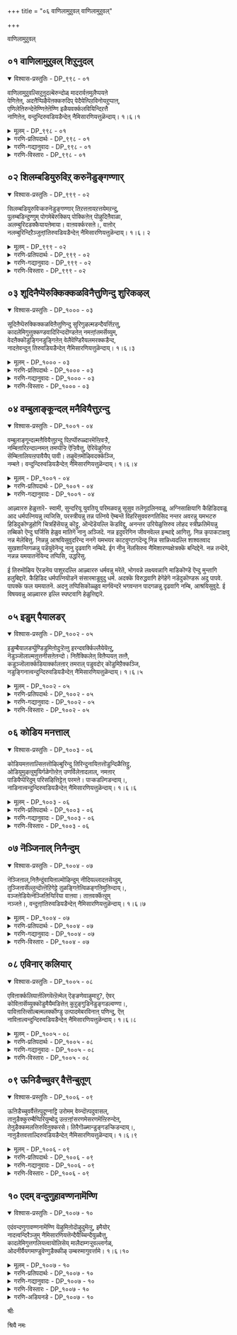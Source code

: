 +++
title = "०६ वाणिलामुऱुवल् वाणिलामुऱुवल्"

+++

वाणिलामुऱुवल्

## ०१ वाणिलामुऱुवल् शिऱुनुदल्

<details open><summary>विश्वास-प्रस्तुतिः - DP_९९८ - ०१</summary>

वाणिलामुऱुवल्सिऱुऩुदल्बॆरुन्दोळ् मादरार्वऩमुलैप्पयऩे  
पेणिऩेऩ्, अदऩैप्पिऴैयॆऩक्करुदिप् पेदैयेऩ्पिऱविनोयऱुप्पाऩ्,  
एणिलेऩिरुन्देऩॆण्णिऩेऩॆण्णि इळैयवर्क्कलवियिन्दिऱत्तै  
नाणिऩेऩ्, वन्दुन्दिरुवडियडैन्देऩ् नैमिसारणियत्तुळॆन्दाय्। १।६।१
</details>

<details><summary>मूलम् - DP_९९८ - ०१</summary>

वाणिलामुऱुवल्सिऱुऩुदल्बॆरुन्दोळ् मादरार्वऩमुलैप्पयऩे  
पेणिऩेऩ्, अदऩैप्पिऴैयॆऩक्करुदिप् पेदैयेऩ्पिऱविनोयऱुप्पाऩ्,  
एणिलेऩिरुन्देऩॆण्णिऩेऩॆण्णि इळैयवर्क्कलवियिन्दिऱत्तै  
नाणिऩेऩ्, वन्दुन्दिरुवडियडैन्देऩ् नैमिसारणियत्तुळॆन्दाय्। १।६।१
</details>

<details><summary>गरणि-प्रतिपदार्थः - DP_९९८ - ०१</summary>

वाळ्=प्रकाशदिन्द कूडिद, निला=बॆळदिङ्गळ हागॆ, मुऱुवल्=मुसिनगुवन्नू, शिऱु=सॊबगिन\(तेजस्सिनिन्द कूडिद\) नुदल्=हणॆयन्नू, पॆरु=नीळवाद, तोळ्=तोळन्नू उळ्ळ, मादरार्=स्त्रीयर, वनम् मुलै=सॊगसाद मॊलॆय, पयने=प्रयोजनवन्ने, पेणिनेन्=आशिसिदॆनु\(आश्रयिसिदॆनु\), अदनै=अदन्नु, पिऴै=पाप, ऎन=ऎन्दु, करुदि=तिळिदू, पेदैयेन्=बुद्धिकॆट्टवनादॆ, पिऱवि=हुट्टिन, नोय्=यातनॆ\(सङ्कट\)यन्नु, अऱिप्पान्=अरितुकॊळ्ळुव, एण् इलेन्=अभिप्रायवे इल्लदवनागि, इरुन्देन्=इद्दॆ, ऎण्णिनेन्=योचिसिदॆनु, ऎण्णि=योचिसि तिळिदु, इळैयवर्=युवतियर, कलवियिन्=कूडिकॆय, तिऱत्तै=विषयवन्ने, नाणिनेन्=तॊरॆदॆनु, वन्दु=बन्दु, उन् तिरुवडि=निन्न पादगळन्नु, अडैन्देन्=सेरिदॆनु, नैमिशारणियत्तुळ्=नैमिशारण्यदल्लिरुव, ऎन्दाय्=नन्न तन्दॆये.
</details>

<details><summary>गरणि-गद्यानुवादः - DP_९९८ - ०१</summary>

प्रकाशमानवाद बॆळदिङ्गळिनन्तिरुव मुसिनगुवन्नू तेजस्सिनिन्द कूडिद हणॆयन्नू निडिदाद तोळुगळन्नू उळ्ळ स्त्रीयर अन्दवाद मॊलॆगळ प्रयोजनवन्ने आशिसि\(आश्रयिसि\)दॆनु. अदन्नु पापवॆन्दु तिळिदू बुद्धिकॆट्टवनादॆ. हुट्टिन सङ्कटवन्नु अरितुकॊळ्ळुव अभिप्रायवन्ने\(आलोचनॆयन्ने\) इल्लदवनागिद्दॆ. योचिसिदॆ. योचिसि तिळिदु युवतियर कूडिकॆयॆम्ब विषयवन्ने तळ्ळिहाकिदॆनु. बन्दु निन्न पादगळन्नुसेरिदॆनु, नैमिशारण्यदल्लिरुव नन्न तन्दॆये\! \(१\)
</details>

<details><summary>गरणि-विस्तारः - DP_९९८ - ०१</summary>

सर्वेश्वरन दिव्यसुन्दरवाद अर्चास्वरूपवन्नु आऴ्वाररु बदरिकश्रमदल्लि

कण्तुम्ब नोडि हॊगळि आनन्दिसिद बळिक अवरु अल्लिन्द नैमिशारण्य क्षेत्रक्कॆ बन्दिद्दारॆ. नैमिशारण्यक्शेत्रवॆम्बुदु उत्तरभारतदल्लि सुप्रसिद्धवाद ऒन्दु यात्रास्थळ. अदु पुराणप्रसिद्धवादद्दु. हिन्दॆ ऒन्दु कालदल्लि ऋषिगळु तम्म तपस्सिगॆ योग्यवाद क्षेत्रवॊन्दन्नु भूलोकदल्लि तिळिसॆन्दु चतुर्मुखब्रह्मनन्नु केळिकॊण्डरन्तॆ. ब्रह्मदेवनु ऒन्दु दर्भॆहुल्लन्नु ऎत्तिकॊण्डु, अदन्नु चक्रदन्तॆ सुत्ति, अदन्नु उरुळबिट्टु “आ दर्भॆय चक्र याव प्रदेशदल्लि उरुळदॆ बीळुवुदो अदे नीवु केळुवन्थ योग्यवाद स्थळ”ऎन्दनन्तॆ. आ दर्भॆय चक्र “नेमि” उरुळुत्ता होगि कडॆगॆ हिमालयद तप्पलिनल्लि दट्टवाद अरण्यदल्लि ऒन्दॆडॆ उरुळदॆबिद्दितन्तॆ. ऋषिगळु अदन्नु कण्डु तमगॆ तपोयोग्यवाद स्थळवॊन्दु भूतलदल्लि दॊरॆयितल्ला ऎन्दु हर्षिसिदरन्तॆ. अदे नैमिशारण्य-नेमियिन्द गुरुतिसलाद अरण्य\! ऋषिगळु तपस्सु माडुव पवित्रस्थळवागि, आध्यात्मिकक्कॆ परिशुद्धवाद वातावरणवन्नु पडॆद अल्लि सर्वेश्वरने बन्दु, भक्तजनोद्धारक्कागि नॆलसिदनन्तॆ\! हीगॆ क्षेत्रद महिमॆ\!

भगवन्तन कृपाकटाक्षद हॊरतु मनुष्यनु विषयासक्तियिन्द तन्न मनस्सन्नु आत्मोद्धारद कडॆगॆ तिरुगिसलु साध्यविल्ल. आऴ्वाररिगॆ याव सन्दर्भदल्लि भगवत्कटाक्ष लभिसितॆम्बुदर बगॆगॆ अवरन्नु कुरित ऒन्दु तनियल्लि विवरिसलागिदॆ. आऴ्वाररु तम्म हिन्दिन जीवनवन्ने कण्णमुन्दॆ काणुत्ता, करुणामयनाद भगवन्तनु तमगॆ दॊरकिसिकॊट्ट सन्मार्गक्कागि तम्म हृदयान्तरालदिन्द उक्किबरुव कृतज्ञतॆयन्नु ई पाशुरदल्लि तोडिकॊळ्ळुत्तिद्दारॆ.

आऴ्वाररु हेळुत्तारॆ- नैमिशारण्य क्षेत्रदल्लि नॆलसिरुव नन्न तन्दॆये, इदुवरॆगॆ नन्न बाळन्नु नानु हेगॆ नडसिदॆ ऎन्दु नॆनॆदु ननगॆ परितापवागुत्तदॆ. सुन्दरियरू युवतियरू आद स्त्रीयर सङ्गवन्ने बयसि, अवर नडूवॆये कालकळॆदॆ. अवर आह्लादकरवाद मुगुळ्नगॆयन्नू वर्चस्सिन अवर मुखवन्नू निडिदाद अवर तोळुगळन्नू अन्दवाद अवर स्तनगळन्नू आशिसि, अवुगळन्ने आश्रयिसिदॆ. अवर सङ्गद हॊरतु बाळिनल्लि बेरॆ याव प्रयोजनवूइल्लवॆन्दू अदॊन्दे परमपुरुषार्थवॆन्दू बगॆदिद्दॆ. हीगॆ हलवारु वर्षगळ नन्न आयुस्सन्नु कळॆद बळिक, नानु नडसुव जीवनदल्लि हुरुळिल्लवॆन्दू, अदु पापकार्यवॆन्दू, नरकक्कॆ अदु दारियागुवुदॆन्दू ननगॆ तिळिवळिकॆ बन्दु. आदरेनु? विषयासक्तिय प्रभाववे नन्न मेलॆ प्रबलवागिद्दद्दरिन्द नानु बुद्धिकॆट्टवनादॆ. इहसंसारदल्लि बिद्दुतॊळलाडिदॆ. संसारवॆम्बुदक्कॆ कॊनॆयिल्लवॆन्दू अदु ऒड्डुव हुट्टुसावुगळिगॆ मितियिल्लवॆन्दू ननगॆ योचनॆ बरलिल्ल. हेगो, ऒन्दु बारि नन्न मनदल्लि योचनॆ हरियितु. अदन्नु कुरितु, निन्न कृपॆयिन्द योचिसतॊडगिदॆ. विषयसुखक्किन्तलू हॆच्चिन पुरुषार्थवॊन्दिदॆ ऎन्दु अरिवायितु. भगवन्तनन्नु अनन्यवागि आश्रयिसि, अवन पादसेवॆगागि हातॊरॆयुवुदरिन्द अदन्नु साधिसबहुदॆन्दु ननगॆ ज्ञानोदयवायितु. आ कूडले नानु युवतियर सहवासवन्नु तुच्छीकरिसिदॆ. नन्न मनस्सिनिन्दले आ विषयवन्नु कित्तॊगॆदॆ. निन्न पादगळन्नु अरसुत्ता, इल्लिगॆ ई नैमिशारण्यक्षेत्रक्कॆ बन्दु सेरिदॆ. निन्न दिव्यपादगळन्नु कण्डुकॊण्डॆ. स्वामी, नन्न तन्दॆये नैमिशारण्यदल्लि नॆलसिरुववने, नीनु नन्नन्नु उद्धरिसु.
</details>

## ०२ शिलम्बडियुरुविऱ् करुनॆडुङ्गण्णार्

<details open><summary>विश्वास-प्रस्तुतिः - DP_९९९ - ०२</summary>

सिलम्बडियुरुविऱ्करुनॆडुङ्गण्णार् तिऱत्तऩायऱत्तयेमऱन्दु,  
पुलम्बडिन्दुण्णुम् पोगमेबॆरुक्किप् पोक्किऩेऩ् पॊऴुदिऩैवाळा,  
अलम्बुरिदडक्कैयायऩेमाया। वाऩवर्क्करसऩे।, वाऩोर्  
नलम्बुरिन्दिऱैञ्जुऩ्fतिरुवडियडैन्देऩ् नैमिसारणियत्तुळॆन्दाय्। १।६। २
</details>

<details><summary>मूलम् - DP_९९९ - ०२</summary>

सिलम्बडियुरुविऱ्करुनॆडुङ्गण्णार् तिऱत्तऩायऱत्तयेमऱन्दु,  
पुलम्बडिन्दुण्णुम् पोगमेबॆरुक्किप् पोक्किऩेऩ् पॊऴुदिऩैवाळा,  
अलम्बुरिदडक्कैयायऩेमाया। वाऩवर्क्करसऩे।, वाऩोर्  
नलम्बुरिन्दिऱैञ्जुऩ्fतिरुवडियडैन्देऩ् नैमिसारणियत्तुळॆन्दाय्। १।६। २
</details>

<details><summary>गरणि-प्रतिपदार्थः - DP_९९९ - ०२</summary>

शिलम्बु=गॆज्जॆगळन्नु धरिसिरुव, अडि=कालुगळ, उरुविन्=रूपसौन्दर्यदवराद, करु=कप्पगॆ, नॆडु=दीर्घवाद, विशालवाद, कण्णार्=कण्णुगळवर, तिऴत्तिन् आय्=विषयदल्लिये आसक्तनागि, अऱत्तैये=धर्मवन्ने, मऱन्दु=मरॆतु, पुलन्=इन्द्रियगळु, पडिन्दु=तङ्गिद्दु, उण्णुम्=अनुभविसुव, पोहमे=भोगवन्ने, पॆरुक्कि=हॆच्चिसिकॊण्डु, पॊऴुदिनै=दिनगळन्नु, वाळा=बाळबारद हागॆ, पोक्किनेन्=व्यर्थवागि कळॆदॆनु, अलम्=तृप्तियन्नु, पुरि=उण्टुमाडुव, तड कै=विशालवाद दॊड्ड कैगळुळ्ळ, आयने=गोपालने, माया=विस्मयकारकने, वानवर् क्कू=देवतॆगळिगॆ, अरशने=ऒडॆयने, वानोर्=अमररु, नलम्=भक्तियन्नु, पुरिन्दु=कूडिकॊण्डु, इऱैञ्जु=स्तुतिसि पूजिसुव, उन्=निन्न, तिरुवडि=पवित्रवाद पादगळन्नु, अडैन्देन्=सेरिद्देनॆ, नैमिशारणियत्तु=नमिशारण्यदल्लिरुव , ऎन्दाय्=नन्न तन्दॆये.
</details>

<details><summary>गरणि-गद्यानुवादः - DP_९९९ - ०२</summary>

गॆज्जॆगळन्नु धरिसिद कालुगळ रूपसौन्दर्यदवराद कप्पगॆ विशालवाद कण्णुगळवर विषयदल्लिये आसक्तनागि धर्मवन्ने मरॆतु, इन्द्रियगळु तङ्गि अनुभविसुव भोगवन्ने हॆच्चिसिकॊण्डु बाळिन दिनगळन्नु बाळबारद रीतियल्लि व्यर्थवागि कळॆदॆनु. तृप्तियन्नुण्टु माडुव विशालवाद \(दॊड्ड\)कैगळुळ्ळ गोपालने, विस्मयकारकने, देवतॆगळ ऒडॆयने, अमररु भक्तियिन्द स्तुतिसि पूजिसुव निन्न पवित्रपादगळन्नु सेरिद्देनॆ, नैमिशारण्यदल्लिरुव नन्न तन्दॆये.\(२\)
</details>

<details><summary>गरणि-विस्तारः - DP_९९९ - ०२</summary>

आऴ्वाररु हेळुत्तारॆ- स्वामी, कालिनल्लि गॆज्जॆगळन्नु धरिसिरुव, विशालवाद करियकण्णुगळुळ्ळ रूपसियाद युवतियर मैचॆलुविगॆ मनसोतॆ. अवरल्लिये आसक्तनादॆ. ननगॆ बलुमुख्यवॆनिसिद आत्मोन्नतियन्नु मरॆतॆ. अदक्कागि नडसबेकादद्दन्नु नडसलिल्ल. नन्न धर्मवन्नु लक्षिसलिल्ल. इन्द्रियगळु तङ्गिरुव कडॆयॆल्ला नन्न मनस्सु तङ्गितु. अवु ऎळॆदुकॊण्डु होद दारियल्ले होदॆ. पापकार्यगळल्लिये निरतनादॆ. ई लोकद भोगद बाळनु दिनदिनक्कू हॆच्चिसिकॊण्डु होदॆ.

हीगॆ नडॆयबारद दारियल्लि नडॆयुत्ता, माडबारद्दन्नु माडुत्ता बाळिन बहळ कालवन्नु कॆलसक्कॆ बारद रीतियल्लि व्यर्थवागि कळॆदुबिट्टॆ. आ जीवनदिन्द ननगॆ तृप्तियू बरलिल्ल. शान्तियू सिक्कलिल्ल. भगवन्त, निन्न कॊडुगै बहळ दॊड्डदु. निन्न नीडिकॆ अपारवादद्दु. तृप्तितरुवन्थाद्दु. नीनु जगद्रक्षकनाद गोपालनु.विस्मयकारकनु. निन्न मायॆ असदळवादद्दु. अरितुकॊळ्ळलु आगदॆ इरुवन्थाद्दु. नीनु देवाधिदेवनु. अमररॆल्लरू निन्नन्नु भक्तियिन्द स्तुतिसि पूजिसुव नैमिशारण्यक्षेत्रदल्लि निन्न पवित्रवाद पादगळन्नु ईग सेरिद्देनॆ. नन्न तन्दॆये, नन्नन्नु उद्धरिसु.
</details>

## ०३ शूदिनैप्पॆरुक्किक्कळविनैत्तुणिन्दु शुरिकऴल्

<details open><summary>विश्वास-प्रस्तुतिः - DP_१००० - ०३</summary>

सूदिऩैप्पॆरुक्किक्कळविऩैत्तुणिन्दु सुरिगुऴल्मडन्दैयर्त्तिऱत्तु,  
कादलेमिगुत्तुक्कण्डवादिरिन्ददॊण्डऩेऩ् नमऩ्fतमर्सॆय्युम्,  
वेदऩैक्कॊडुङ्गिनडुङ्गिऩेऩ् वेलैवॆण्डिरैयलमरक्कडैन्द,  
नादऩेवन्दुऩ् तिरुवडियडैन्देऩ् नैमिसारणियत्तुळॆन्दाय्। १।६।३
</details>

<details><summary>मूलम् - DP_१००० - ०३</summary>

सूदिऩैप्पॆरुक्किक्कळविऩैत्तुणिन्दु सुरिगुऴल्मडन्दैयर्त्तिऱत्तु,  
कादलेमिगुत्तुक्कण्डवादिरिन्ददॊण्डऩेऩ् नमऩ्fतमर्सॆय्युम्,  
वेदऩैक्कॊडुङ्गिनडुङ्गिऩेऩ् वेलैवॆण्डिरैयलमरक्कडैन्द,  
नादऩेवन्दुऩ् तिरुवडियडैन्देऩ् नैमिसारणियत्तुळॆन्दाय्। १।६।३
</details>

<details><summary>गरणि-प्रतिपदार्थः - DP_१००० - ०३</summary>

शूदिनै=जूजाटवन्नु, पॆरुक्कि=हॆच्चिसिकॊण्डु, कळविनै=कळ्ळतनदल्लि, तुणिन्दु=मुन्नुग्गि, शुरिकुऴल्=गुङ्गुरु कूदलिन, मडन्दैयर्=स्त्रीयर, तिऱत्तु=विषयदल्लि, कादले=प्रेमवन्ने, मिहुत्तु=हॆच्चागि बॆळसि, कण्ड आ=मनबन्दन्तॆ\(कण्डकण्ड हागॆ\), तिरिन्द=अलॆदाडिद, तॊण्डनेन्=गुलामनादॆ, नमन् तमर्=यमभटरु, शॆय्युम्=माडुव\(कॊडुव\), वेदनैक्कू=हिंसॆगळिगॆ, ऒडुङ्गि=कुग्गि, कृशवागि, नडुङ्गिनेन्-नडुगिदॆनु, वेलै=कडलिनल्लि, वॆळ् तिरै=बिळिय अलॆगळु, अलमर=कलकि होगुवन्तॆ, कडैन्द=कडॆद, तिरुवडि=दिव्यपादगळन्नु, अडैन्देन्=सेरिद्देनॆ, नैमिशारणियत्तु=नमिशारण्यदल्लिरुव , ऎन्दाय्=नन्न तन्दॆये.
</details>

<details><summary>गरणि-गद्यानुवादः - DP_१००० - ०३</summary>

जूजुतनवन्नु हॆच्चिसिकॊण्डु, कळ्ळतनदल्लि मुन्नुग्गि, गुङ्गुरु कूदलिन स्त्रीयर विषयदल्लि प्रेमवन्ने बहळवागि बॆळसि, कण्डकण्ड हागॆ अलॆदाडिद गुलामनादॆ. यमभटरु कॊडुव हिंसॆगळिगॆ कुग्गि बडवागि नडुगिदॆ. कडलिनल्लि बिळिय अलॆगळु कलकि होगुवन्तॆ कडॆद स्वामिये, बन्दु निन्न दिव्यपादगळन्नु सेरिद्देनॆ, नैमिशारण्यदल्लि नॆलसिरुव नन्न तन्दॆये.\(३\)
</details>

<details><summary>गरणि-विस्तारः - DP_१००० - ०३</summary>

आऴ्वाररु हेळुत्तारॆ- स्वामी, नानु इन्द्रियगळिगॆ आळागि अवुगळन्नु तणिसुवुदक्कागि अनेक कॆट्टकॆलसगळल्लि तॊडगिदॆ. जूजुगारनादॆ. कळ्ळतन माडिदॆ. स्त्री व्यामोहदल्लि सिक्किबिद्दॆ. ऒन्दर दॆसॆयिन्द इन्नॊन्दक्कॆ इळियबेकायितु.

ई ऎल्ल कॆट्टकॆलसगळ फलवागि नानु कडुपापियादॆ. यमभटर हिंसॆ ननगॆ तप्पदॆन्दु नानु योचिसिदागलॆल्ला नन्न देहवू मनस्सू कुग्गि बडवागि, नडुकवुन्तागुत्तित्तु. आदरेनु? निन्न कृपाकटाक्ष नन्नमेलॆ बीळुववरॆगॆ नानु नन्न कॆट्टकॆलसगळिन्द हिञ्जरियलिल्ल. स्वामि, नीनु परमकरुणाळु. निन्नन्नु आश्रयिसिद देवतॆगळन्नु अवर शत्रुगळाद असुररिन्द बिडिसुवुदक्कागि, समुद्रमथन माडिसिदॆ. अमृतवन्नु देवतॆगळिगॆ उणिसि, अवरन्नु अमररन्नागिसिदॆ. नैमिशारण्यदल्लि नॆलसिरुव नन्न तन्दॆये, निन्न दिव्यपादगळन्नु ईग सेरिद्देनॆ नन्नन्नु कैबिडदॆ उद्धरिसु प्रभू.
</details>

## ०४ वम्बुलाङ्कून्दल् मनैवियैत्तुऱन्दु

<details open><summary>विश्वास-प्रस्तुतिः - DP_१००१ - ०४</summary>

वम्बुलाङ्गून्दल्मऩैवियैत्तुऱन्दु पिऱर्प्पॊरुळ्दारमॆऩ्ऱिवऱ्ऱै,  
नम्बिऩारिऱन्दाल्नमऩ् तमर्प्पऱ्ऱि ऎऱ्ऱिवैत्तु, ऎरियॆऴुगिऩ्ऱ  
सॆम्बिऩालियऩ्ऱपावैयैप् पावी। तऴुवॆऩमॊऴिवदर्क्कञ्जि,  
नम्बऩे। वन्दुन्दिरुवडियडैन्देऩ् नैमिसारणियत्तुळॆन्दाय्। १।६।४
</details>

<details><summary>मूलम् - DP_१००१ - ०४</summary>

वम्बुलाङ्गून्दल्मऩैवियैत्तुऱन्दु पिऱर्प्पॊरुळ्दारमॆऩ्ऱिवऱ्ऱै,  
नम्बिऩारिऱन्दाल्नमऩ् तमर्प्पऱ्ऱि ऎऱ्ऱिवैत्तु, ऎरियॆऴुगिऩ्ऱ  
सॆम्बिऩालियऩ्ऱपावैयैप् पावी। तऴुवॆऩमॊऴिवदर्क्कञ्जि,  
नम्बऩे। वन्दुन्दिरुवडियडैन्देऩ् नैमिसारणियत्तुळॆन्दाय्। १।६।४
</details>

<details><summary>गरणि-प्रतिपदार्थः - DP_१००१ - ०४</summary>

वम्बु=परिमळवन्नु, उलाम्=हरडुव, कून्दल्=तलॆगूदलिन, मनैवियै=धर्मपत्नियन्नु, तुऱन्दु=तॊरॆदु, पिऱर्=इतरर\(बेरॊब्बर\) पॊरुळ्=वस्तुवाद, स्वत्ताद, तारम्=पत्नियन्नु \(तन्न पत्नि\), ऎन्ऱु=ऎन्दु, इवट्रै=इवुगळन्नु, नम्बिनार्=नम्बिदवरु, इऱन्दाल्=मरणिसिदरॆ, नमन् तमर्=यमभटरु, पट्रि=हिडिदुकॊण्डु, ऎट्रि=हिंसॆपडिसि, वैत्तु=ऒन्दॆडॆ इट्टुकॊण्डु, पावी=पापिये, शॆम्बिनाल्=लोहदिन्द \(ताम्रदिन्द\) इयन्ऱ=माडल्पट्ट, ऎरि ऎऴुहिन्ऱ=उरियेळुत्तिरुव, पावैयै=स्त्रीफ्रतिमॆयन्नु, तऴुवु-आलिङ्गिसिको, ऎन=ऎन्दु, मॊऴिवदऱ् कु=ऎन्दु हेळुव मातिगॆ, अञ्जि=हॆदरि, नम्बने=नम्बतक्कवने, वन्दु=बन्दु, उन्=निन्न, तिरुवडि=दिव्यपादगळन्नु, अडैन्देन्=सेरिद्देनॆ, नैमिशारणियत्तु=नमिशारण्यदल्लिरुव , ऎन्दाय्=नन्न तन्दॆये.
</details>

<details><summary>गरणि-गद्यानुवादः - DP_१००१ - ०४</summary>

परिमळवन्नु हरडुव तलॆगूदलिन ध्रमपत्नियन्नु तॊरॆदु बेरॊब्बर स्वत्तादवळन्नु तन्न पत्नि ऎन्दु इवुगळन्नु नम्बिदवरु मरणिसिदरॆ, यमभटरु अवरन्नु हिडिदुकॊण्डु हिंसिसि, ऒन्दुकडॆयल्लिट्टुकॊण्डु “पापी, लोहदिन्द माडिरुव ई स्त्रीप्रतिमॆयन्नु आलिङ्गिसु”ऎन्दु हेळुव मातिगॆ अञ्जि, नम्बतक्कवने, बन्दु निन्न दिव्यपादगळन्न सेरिद्देनॆ, नैमिशारण्यदल्लिरुव नन्न तन्दॆये.\(४\)
</details>

आऴ्वाररु हेळुत्तारॆ- स्वामी, सुन्दरियू युवतियू परिमळवन्नु सूसुव तलॆगूदलिनवळू, अग्निसाक्षियागि कैहिडिदवळू आद धर्मपत्नियन्नु त्यजिसि, परस्त्रीयन्नु तन्न पत्निये ऎम्बन्तॆ विहरिसुववरुगतिसिद नन्तर अवरन्नु यमभटरु हिडिदुकॊण्डुहोगि चित्रहिंसॆयन्नु कॊट्टु, ऒन्दॆडॆयल्लि कॆडविद्दु, अनन्तर उरियेळुत्तिरुव लोहद स्त्रीफ्रतिमॆयन्नु तब्बिको ऎन्दु घर्जिसि हेळुव मातिगॆ नानु अञ्जिदॆ. नन्न इदुवरॆगिन जीवनवॆल्ल इन्थाद्दे आगित्तु. निन्न कृपाकटाक्षवु नन्न मेलॆबित्तु. निन्नन्नु आश्रयिसुवुदरिन्द ननगॆ यमभयर काटवुण्टागदॆन्दू निन्न सान्निध्यदल्लि शाश्वतवाद सुखशान्तिगळन्नु पडॆयुवॆनॆन्दू नानु दृढवागि नम्बिदॆ. ईग नीनु नॆलसिरुव नैमिशारण्यक्षेत्रक्कॆ बन्दिद्देनॆ. नन्न तन्दॆये, नन्नन्न यमयातनॆयिन्द तप्पिसि, उद्धरिसु.

ई तिरुमॊऴिय ऎरडनॆय पाशुरदल्लि आऴ्वाररु धर्मवन्नु मरॆतॆ, भोगवन्ने लक्ष्यवन्नागि माडिकॊण्डॆ ऎन्दु मुन्तागि हलुबिद्दारॆ. कैहिडिद धर्मपत्नियॊडनॆ संसारमाडुवुदु धर्म. अदक्कॆ विरुद्धवागि हेगॆहेगॆ नडॆदुकॊण्डरू अदु पापवे. पापक्कॆ फल यमयातनॆ. अदनु तप्पिसिकॊळ्ळुव मार्गवॆन्दरॆ भगवन्तन पादगळन्नु दृढवागि नम्बि, आश्रयिसुवुदे. ई विषयवन्नु आऴ्वाररु इल्लि स्पष्टवागि हेळुत्तिद्दारॆ.

## ०५ इडुम् पैयालडर्

<details open><summary>विश्वास-प्रस्तुतिः - DP_१००२ - ०५</summary>

इडुम्बैयालडर्प्पुण्डिडुमिऩोदुऱ्ऱॆऩ्ऩु इरन्दवर्क्किल्लैयेयॆऩ्ऱु,  
नॆडुञ्जॊलाल्मऩुत्तनीसऩेऩन्दो। निऩैक्किलेऩ् विऩैप्पयऩ् तऩ्ऩै,  
कडुञ्जॊलार्क्कडियार्क्कालऩार् तमराल् पडुवदोर् कॊडुमिऱैक्कञ्जि,  
नडुङ्गिनाऩ्वन्दुन्दिरुवडियडैन्देऩ् नैमिसारणियत्तुळॆन्दाय्। १।६।५
</details>

<details><summary>मूलम् - DP_१००२ - ०५</summary>

इडुम्बैयालडर्प्पुण्डिडुमिऩोदुऱ्ऱॆऩ्ऩु इरन्दवर्क्किल्लैयेयॆऩ्ऱु,  
नॆडुञ्जॊलाल्मऩुत्तनीसऩेऩन्दो। निऩैक्किलेऩ् विऩैप्पयऩ् तऩ्ऩै,  
कडुञ्जॊलार्क्कडियार्क्कालऩार् तमराल् पडुवदोर् कॊडुमिऱैक्कञ्जि,  
नडुङ्गिनाऩ्वन्दुन्दिरुवडियडैन्देऩ् नैमिसारणियत्तुळॆन्दाय्। १।६।५
</details>

<details><summary>गरणि-प्रतिपदार्थः - DP_१००२ - ०५</summary>

इडुम्बैयाल्=बडतनदिन्द, अडर् प्पुण्डु=कष्टगळन्नु अनुभविसि, इडुमिन्=नीडिरि, ओऎ=ओ\(अप्पा, अम्म\)तुट्रु= ऒन्दु कवळ अन्नवन्नु, ऎन्ऱु=ऎन्दु, इरन्दवर् क्कू=याचिसिदवरिगॆ, इल्लैये=इल्लवल्ला, ऎन्ऱु=ऎन्दु, नॆडु=उद्दनाद\(स्वरवन्नॆळॆदु\), शॊलाल्=मातिनिन्द, मऱुत्त=निराकरिसिद, नीशनेन् अन्दो=नीचनादॆनु, अय्यो, विनैपयन् तन्नै=पापकार्यगळन्नॆल्ल, निनैक्किलेन्=नॆनॆयले इल्ल, कडु=क्रूरवाद, शॊलार्=मातनाडुववराद, कडियार्=क्रूरकार्यवॆसगुववराद, कालनार्=यमधर्मन, तमराल्=भटरिन्द, पडुवदु=अनुभविसुव, ऒरु=ऒन्दु, कॊडु=कठिणवाद, मिऱैक्कू=चित्रहिंसॆगॆ, अञ्जि=हॆदरि, नडुङ्गि=नडुगि, नान्=नानु, वन्दु=बन्दु, उन्=निन्न, तिरुवडि=दिव्यपादगळन्नु, अडैन्देन्=सेरिद्देनॆ, नैमिशारणियत्तु=नमिशारण्यदल्लिरुव , ऎन्दाय्=नन्न तन्दॆये.
</details>

<details><summary>गरणि-गद्यानुवादः - DP_१००२ - ०५</summary>

बडतन्द कष्टगळन्नु अनुभविसि, “अप्पा अम्मा ऒन्दु कवळ अन्न नीडिरि”ऎन्दु याचिसिदवरिगॆ, “इल्लवल्ला”ऎन्दु उद्दनाद स्वरवन्नॆळॆदु हेळुव मातिनिन्द निराकरिसिद नीचनु नानु, अय्यो, नन्न पापकार्यगळन्नॆल्ला नॆनॆयले इल्ल. क्रूरवागि मातनाडुववराद यमनभटरिन्द अनुभविसुव कठिणवादॊन्दु चित्रहिंसॆगॆ हॆदरि, नडुगि, नानु बन्दु निन्न दिव्यपादगळन्नु सेरिद्देनॆ, नैमिशारण्यदल्लिरुव नन्न तन्दॆये.\(५\)
</details>

<details><summary>गरणि-विस्तारः - DP_१००२ - ०५</summary>

हिन्दिन पाशुरदल्लि, आऴ्वाररु परस्त्री परद्रव्यगळ विषयदल्लि तावु नडॆदुकॊण्ड बगॆयन्नू, ऎसगिद पापगळन्नू अवुगळ फलवागि यमभटरिन्द ऒदगबहुदाद क्रूरवर्तनॆयन्नू कुरितु हेळिकॊण्डरु. ई पाशुरदल्लि कडुकष्टवन्ननुभविसुव बडवरल्लि, निर्गतिकरल्लि करुणॆ तोरिसदॆ, अवरिगॆ ऒन्दु तुत्तु अन्नवन्नू कॊडदॆ, अवर आर्ततॆयन्नु नीगिसदॆ कठिणस्वभावदवरागि तावुहेगॆ नीचरागि वर्तिसिदरॆम्बुदन्नु अवरु हेळिकॊळ्ळुत्तिद्दारॆ. तम्म क्रूरवर्तनॆयिन्द तमगॆ ऒदगबहुदाद यमबाधॆगॆ अञ्जि,नडुगि, अवरु भगवन्तनल्लि मरॆहॊक्किद्दारॆ. तम्मन्नु यमयातनॆयिन्द तप्पिसबेकॆन्दु सद्गतियन्नु तमगॆ करुणिसि उद्धरिसबेकॆन्दू अवरु भगवन्तनन्नु बेडिकॊळ्ळुत्तारॆ.
</details>

## ०६ कोडिय मनत्ताल्

<details open><summary>विश्वास-प्रस्तुतिः - DP_१००३ - ०६</summary>

कोडियमऩत्ताल्सिऩत्तॊऴिल्बुरिन्दु तिरिन्दुनायिऩत्तॊडुन्दिळैत्तिट्टु,  
ओडियुमुऴऩ्ऱुमुयिर्गळेगॊऩ्ऱेऩ् उणर्विलेऩादलाल्, नमऩार्  
पाडियैप्पॆरिदुम् परिसऴित्तिट्टेऩ् परमऩे। पाऱ्कडल्गिडन्दाय्।,  
नाडिनाऩ्वन्दुन्दिरुवडियडैन्देऩ् नैमिसारणियत्तुळॆन्दाय्। १।६।६
</details>

<details><summary>मूलम् - DP_१००३ - ०६</summary>

कोडियमऩत्ताल्सिऩत्तॊऴिल्बुरिन्दु तिरिन्दुनायिऩत्तॊडुन्दिळैत्तिट्टु,  
ओडियुमुऴऩ्ऱुमुयिर्गळेगॊऩ्ऱेऩ् उणर्विलेऩादलाल्, नमऩार्  
पाडियैप्पॆरिदुम् परिसऴित्तिट्टेऩ् परमऩे। पाऱ्कडल्गिडन्दाय्।,  
नाडिनाऩ्वन्दुन्दिरुवडियडैन्देऩ् नैमिसारणियत्तुळॆन्दाय्। १।६।६
</details>

<details><summary>गरणि-प्रतिपदार्थः - DP_१००३ - ०६</summary>

कोडिय=वक्रवाद, मनत्ताल्=मनस्सिनिन्द, शिनम् तॊऴिल् पुरिन्दु=कोपद क्रूरकार्यगळन्नु माडि, तिरिन्दु=अलॆदाडि, नाय् इनत्तॊडु=नायि मॊदलाद क्रूर, दुष्ट जन्तुगळ कूटदल्लि, तिळैत्तिट्टु=हॊडॆदाटवन्ननुभविसि, ओडियुम्=इत्त अत्त ओडाडियू, उऴन्ऱुम्=अलॆदाडियू, तिरुगाडियू, उयिर् हळे=जीवगळन्ने, कॊन्ऱेन्=कॊन्दुहाकिदॆ, उणर् वु=विवेक, इलेन्=इल्लदवनागिद्देनॆ, आदलाल्=आद्दरिन्द, नमनार्=यमनवर, पाडियै=पट्टणद, पॆरिदुम्=विशेषवागि, परिशु=स्वभाववन्नु, अऴित्तिट्टेन्=करुणॆयुळ्ळद्दॆ, परमने=परमपुरुषने, पाल् कडल् किडन्दाय्=पाल्गडिनल्लि पवडिसिरुववने, नाडि=हुडुकाडि, नान्=नानु, वन्दु=बन्दु, उन्=निन्न,

तिरुवडि=दिव्यपादगळन्नु, अडैन्देन्=सेरिद्देनॆ, नैमिशारणियत्तु=नमिशारण्यदल्लिरुव , ऎन्दाय्=नन्न तन्दॆये.
</details>

<details><summary>गरणि-गद्यानुवादः - DP_१००३ - ०६</summary>

कॆट्ट\(वक्रवाद\)मनस्सिनिन्द कोपदिन्द कूडिद क्रूरकार्यगळन्नु माडि, नायि मॊदलाद दुष्टजन्तुगळ कूटदल्लिद्दु, हॊडॆदाटवन्नु अनुभविसि, ऎल्लॆल्लियू ओडाडि, अलॆदाडि, प्राणिगळन्नु कॊन्दुहाकिदॆ. विवेकविल्लदवनादॆ. आद्दरिन्द, यमपट्टणद स्वभाववन्ने हॆच्चु करुणाजनकवॆनिसिदॆ. परमपुरुषने पाल्गडिनल्लि पवडिसिरुववने, नानु बहळवागि हुडुकाडि बन्दु निन्न दिव्यपादगळन्नु सेरिद्देनॆ, नैमिशारण्यदल्लि नॆलसिरुव नन्न तन्दॆये.\(६\)
</details>

<details><summary>गरणि-विस्तारः - DP_१००३ - ०६</summary>

आऴ्वाररु हेळुत्तारॆ- स्वामी, परमपुरुषने, श्रीमन्नारायणने, \(क्षीरसागर शयनने\), इदुवरॆगिन नन्न जीवनदल्लि नानु बलुकीळु मनुष्यनन्तॆ वर्तिसिदॆ. कोप,द्वेष, आशॆगळिगॆ आळागि क्रूरकार्यगळल्लिये तॊडगिद्दॆ. नायिये मुन्ताद दुष्टप्राणिगळ कूटदल्लि सेरिकॊण्डु अवुगळ नडतॆयन्नू स्वभाववन्नू बहुमट्टिगॆ अनुवर्तिसिदॆ. अवुगळन्तॆये इतरर मेलॆबिद्दु हॊडॆदाडिदॆ. नन्न इष्टबन्दन्तॆ कण्डकण्ड कडॆयॆल्ला ओडाडि, अलॆदाडि,बेटॆयाडि, प्राणिगळन्नु कॊन्दुहाकिदॆ. विवेकविल्लदवनागि कडुक्रूरकर्मियादॆ. ई नन्न जीवनवॆम्बुदन्नु यमपट्टणद जीवनक्कॆ होलिसिदाग,यमपट्टणदल्लि सहजवागि नडॆयुव क्रूरकर्मगळे, नन्न कॆलसगळिगिन्त करुणापूर्णवॆन्दु तोरिबरुत्तदॆ. स्वामी, निन्न कृपाकटाक्षदिन्द नानु हुडुकाडि बन्दु निन्न दिव्यपादगळन्नु सेरिद्देनॆ. नैमिशारण्यदल्लिरुव नन्न तन्दॆये, नीचनाद नन्नन्नु उद्धरिसु.
</details>

## ०७ नॆञ्जिनाल् निनैन्दुम्

<details open><summary>विश्वास-प्रस्तुतिः - DP_१००४ - ०७</summary>

नॆञ्जिऩाल्,निऩैन्दुंवायिऩाल्मॊऴिन्दुम् नीदियल्लादऩसॆय्दुम्,  
तुञ्जिऩार्सॆल्लुन्दॊऩ्ऩॆऱिगेट्टे तुळङ्गिऩेऩ्विळङ्गऩिमुऩिन्दाय्।,  
वञ्जऩेडियेऩ्नॆञ्जिऩिऱ्पिरिया वाऩवा। ताऩवर्क्कॆऩ्ऱुम्  
नञ्जऩे।, वन्दुऩ्fतिरुवडियडैन्देऩ् नैमिसारणियत्तुळॆन्दाय्। १।६।७
</details>

<details><summary>मूलम् - DP_१००४ - ०७</summary>

नॆञ्जिऩाल्,निऩैन्दुंवायिऩाल्मॊऴिन्दुम् नीदियल्लादऩसॆय्दुम्,  
तुञ्जिऩार्सॆल्लुन्दॊऩ्ऩॆऱिगेट्टे तुळङ्गिऩेऩ्विळङ्गऩिमुऩिन्दाय्।,  
वञ्जऩेडियेऩ्नॆञ्जिऩिऱ्पिरिया वाऩवा। ताऩवर्क्कॆऩ्ऱुम्  
नञ्जऩे।, वन्दुऩ्fतिरुवडियडैन्देऩ् नैमिसारणियत्तुळॆन्दाय्। १।६।७
</details>

<details><summary>गरणि-प्रतिपदार्थः - DP_१००४ - ०७</summary>

नॆञ्जिनाल्=मनस्सिनल्लि, निनैन्दुम्=नॆनॆदू, वायिनाल्=बायल्लि, मॊऴिन्दुम्=आडियू, नीति अल्लादन=नीतियल्लद्दन्नु,शॆय्दुम्=माडियू, तुञ्जिनार्=मडिदवरु, शॆल्लुम्=होगुव, तॊल् नॆऱि=हिन्दिनिन्द बन्द, पुरातनवाद, मार्गवन्नु, केट्टे=केळिये, तुळञ्जिनेन्=नडुगिदॆनु, विळङ्गनि=बेलद हण्णिन मेलॆ, मुनिन्दाय्=कोपगॊण्डवने

वञ्जनेन्=वञ्चकनादॆनु, अडियेन्=दासनाद नानु, नॆञ्जिनिल्=मनस्सिनिन्द, पिरिया=बेर्पडद, वानवा=देवने, दानवर् क्कू=दानवरिगॆ, ऎन्ऱुम्=ऎल्ल कालक्कू, नञ्जने=विषप्रायने, \(मृत्युवे\), वन्दु=बन्दु, उन्=निन्न, तिरुवडि=दिव्यपादगळन्नु, अडैन्देन्=सेरिद्देनॆ, नैमिशारणियत्तु=नमिशारण्यदल्लिरुव , ऎन्दाय्=नन्न तन्दॆये.
</details>

<details><summary>गरणि-गद्यानुवादः - DP_१००४ - ०७</summary>

नीतियल्लद्दन्नु मनस्सिनल्लि नॆनॆदु, बायल्लि आडि, माडि मडिदवरु होगुव पुरातनवाद मार्गवन्नु केळिये नडुगिदॆनु बेलद हण्णिन मेलॆ मुनिदवने, दासनाद नानु वञ्चकनागिद्देनॆ. मनस्सिनिन्द बेर्पडद देवने, दानवरिगॆ ऎल्ल कालक्कू मृत्युवे, बन्दु निन्न दिव्यपादगळन्नु सेरिद्देनॆ, नैमिशारण्यदल्लिरुव नन्न तन्दॆये. \(८\)
</details>

<details><summary>गरणि-विस्तारः - DP_१००४ - ०७</summary>

मनुष्यनु गतिसिद बळिक अवन\(ऎन्दरॆ जीवन\)मुन्दिन यात्रॆयन्नु नडसलु ऎरडुमार्गगळिवॆ ऎन्दु वर्णिसलागिदॆ. ऒम्दुमार्ग बॆळकिन मार्ग. अर्चिरादि मार्ग. इन्नॊन्दु कत्तलॆय मार्ग-धूम्रादि मार्ग. बॆळकिन मार्गवन्नु हिडियुववरु सत्कर्मिगळाद ऒळ्ळॆय जन. आ मार्गवन्नु हिडिदु अवरु स्वर्गादि मेलण लोकगळन्नु सेरुत्तारॆ. दुष्टरु, वञ्चकरु, अनीतिवन्तरु कायावाचा मनसा भिन्नभिन्नवागि नडॆदुकॊळ्ळुववरु होगुवुदु कत्तलु मार्गदल्लिये. अदु अवरन्नु यमपुरिगॆ, अल्लिय चित्रहिंसॆगळन्नु अनुभविसुवुदक्कागि, कॊण्डॊय्युत्तदॆ. इदु पुरातनकालदिन्दलू मरणिसिदवरु अनुसरिसुव मार्ग.

भगवन्तनन्नु अवन गुणस्वभावगळिगॆ अनुगुणवागि आऴ्वाररु ई पाशुरदल्लि सम्बोधिसिद्दारॆ.

“बेलद हण्णिन मेलॆ मुनिदवनु”-भगवन्त श्रीकृष्णावतारदल्लि नडसिद प्रसङ्गवॊन्दन्नु नॆनपिगॆ तरुवुदु इदु. कृष्णनन्नु हेगादरू माडि कॊल्लिसबेकॆन्दु कंसनु अनेक यत्नगळन्नु नडसिदनु. वत्सासुर मत्तु कपित्थासुर ऎम्ब इब्बरु राक्षसरु करुविन मत्तु बेलदहण्णिन रूपगळन्नु तळॆदरु. करुगळन्नु मेयिसुव गोवळबालकर जॊतॆयल्लि बालकृष्णनु काडिगॆ बरुवनॆन्दू आग अवनन्नु कॊल्लुवुदॆन्दू हवणिसिद्दरु. बालकृष्णनु अवर दुष्ट हवणिकॆयन्नु कण्डुकॊण्डनु. कूडले, करुविन रूपदवनन्नु हिडिदु गिरगिरनॆ तिरुगिसि, हत्तिरदल्लिद्द बेलद मरद मेलक्कॆ बीसि ऎसॆदनु. अदरिन्द वत्सासुरनू सत्तनु. बेलद हण्णिन रूपदवनागिद्द कपित्थासुरनु सत्तनु. दुष्टरन्नु शिक्षिसुवुदे भगवन्तन कॆलस.

भगवन्तनु प्रतियॊन्दु जीवन अन्तरङ्गदल्लि नॆलसिरुत्तानॆ. अवनु माडुवुदक्कॆल्ल साक्षियागि इरुत्तानॆ.आद्दरिन्द ऎल्लर अन्तरङ्गदिन्द बेर्पडदॆ इरुववनु भगवन्त.

परमपददल्लि अमररिगॆ निर्वाहकनागि आश्रितनागि इरुववनु भगवन्त. आद्दरिन्द अवनु “वानवा”- अमरर देवनु.

आऴ्वाररु हेळुत्तारॆ- भगवन्त, मनस्सु मातु मैगळाद त्रिकरणगळिन्दलू सदा अनीतिय विषयगळन्ने चिन्तिसुत्ता, आडुत्ता, माडुत्ता, बाळिद अनीतिवन्तराद पापिगळु मरण हॊन्दिद बळिक होगुव पुरातनवाद मृत्युमार्गद विवरणॆयन्नु केळिये ननगॆ नडुकबन्तु. नन्न आत्मोद्धारवन्नु कुरितु स्वल्पवू गमनिसलिल्ल. दुष्टरन्नु निग्रहिसुव देवने, नानू आत्मवञ्चकनादॆ. दामवर मृत्युवे, ऎल्लर अन्तरङ्गदिन्द बेर्पडलारद साक्षिस्वरूपने

ई नैमिशारण्यक्षेत्रक्कॆ बन्दु, निन्न दिव्यपादगळन्नु सेरिद्देनॆ. नन्न तन्दॆये नन्नन्नु उद्धरिसु.
</details>

## ०८ एविनार् कलियार्

<details open><summary>विश्वास-प्रस्तुतिः - DP_१००५ - ०८</summary>

एविऩार्क्कलियार्ऩलिगवॆऩ्ऱॆऩ्मेल् ऎङ्ङणेवाऴुमाऱु?, ऐवर्  
कोविऩार्सॆय्युक्कॊडुमैयैमडित्तेऩ् कुऱुङ्गुडिनॆडुङ्गडल्वण्णा।,  
पाविऩारिऩ्सॊल्बऩ्मलर्क्कॊण्डु उऩ्पादमेबरविनाऩ् पणिन्दु, ऎऩ्  
नाविऩाल्वन्दुन्दिरुवडियडैन्देऩ् नैमिसारणियत्तुळॆन्दाय्। १।६।८
</details>

<details><summary>मूलम् - DP_१००५ - ०८</summary>

एविऩार्क्कलियार्ऩलिगवॆऩ्ऱॆऩ्मेल् ऎङ्ङणेवाऴुमाऱु?, ऐवर्  
कोविऩार्सॆय्युक्कॊडुमैयैमडित्तेऩ् कुऱुङ्गुडिनॆडुङ्गडल्वण्णा।,  
पाविऩारिऩ्सॊल्बऩ्मलर्क्कॊण्डु उऩ्पादमेबरविनाऩ् पणिन्दु, ऎऩ्  
नाविऩाल्वन्दुन्दिरुवडियडैन्देऩ् नैमिसारणियत्तुळॆन्दाय्। १।६।८
</details>

<details><summary>गरणि-प्रतिपदार्थः - DP_१००५ - ०८</summary>

कलियार्=दुर्गुणगळु, एविनार्=प्राबल्य नडसिदवु, नलिह=यातनॆयन्नु अनुभविसलि, ऎन्ऱु=ऎन्दु, ऎन् मेल्=नन्न मेलॆ, ऎञ्जने-याव रीतियल्लि, वाऴुम्=बदुकुव, बाळुव, आऱु=मार्ग, ऐवर्=ऐवरु कोविनार्-शत्रुगळु, शॆय्युम्=माडुव, कॊडुमैयै=अनीति कार्यगळन्नु ,मडित्तेन्=निग्रहिसिद्देनॆ, कुऱुङ्गुडि=तिरुक्कुरुङ्गुडि क्षेत्रदल्लिरुव, नॆडु=विशालवाद, कडल्=कडलिन, वण्णा-बण्णदवने, पा=कवितॆय, इन्=माधुर्य, आर्=तुम्बिद, शॊल्बन्=मातुगळिन्द आद, मलर्=पुष्पगळन्नु, कॊण्डु=तॆगॆदुकॊण्डु, उन्=निन्न, पादमे=तिरुवडिगळन्ने, ऎन्=नन्न, नाविनाल्=नालगॆयिन्द, परवि=हॊगळि , स्तुतिसि, पणिन्दु=नम्रनागि, नान् वन्दु=नानु बन्दु, उन्=निन्न, तिरुवडि=दिव्यपादगळन्नु, अडैन्देन्=सेरिद्देनॆ, नैमिशारणियत्तु=नमिशारण्यदल्लिरुव , ऎन्दाय्=नन्न तन्दॆये.
</details>

<details><summary>गरणि-गद्यानुवादः - DP_१००५ - ०८</summary>

कलिय दुर्गुणगळु नानु सङ्कटदिन्द नलुगबेकॆन्दु, नन्न मेलॆ प्राबल्य नडसिदवु, नानु हेगॆ बदुकुवुदु? ऐवरु शत्रुगळु नडसुव अनीतिय कॆलसगळन्नु नानु निग्रहिसिद्देनॆ. तिरुक्कुरुङ्गुडि क्षेत्रदल्लिरुव विशालवाद कडलवण्णने, माधुर्यदिन्द कूडिद कवितॆय मातुगळॆम्ब हूगळन्नु तॆगॆदुकॊण्डु\(ऎत्तिकॊण्डु\)नन्न नालगॆयिन्द निन्न पादगळन्ने स्तुतिसुत्ता नम्रनागि बन्दु निन्न तिरुवडिगळन्नु सेरिद्देनॆ, नैमिशारण्यदल्लि नॆलॆसिरुव नन्न तन्दॆये.\(८\)
</details>

<details><summary>गरणि-विस्तारः - DP_१००५ - ०८</summary>

ई पाशुरदल्लि आऴ्वाररु “ऎञ्जने वाऴुमाऱु?- ऎम्ब मुख्यप्रश्नॆयन्नु ऎत्तिकॊण्डिद्दारॆ. उज्जीवनक्कॆन्दु बाळुवुदु हेगॆ? यावुदु मनुष्यनन्नु उत्तमगॊळिसुव बाळु?

आऴ्वाररु हेळुत्तारॆ-”आशॆ,कोप,द्वेषगळु स्वार्थसाधनॆय कलियुगद दुर्गुणगळु.

स्वामी, कडलवण्णने, अवुगळु इदुवरॆगॆ नन्न मेलॆ प्राबल्यवन्नु नडसिदवु. नन्नन्नु कीळु पशुवन्नागिसिदवु. अवुगळ हिडितदिन्द नानु बिडिसिकॊळ्ळुव बगॆ हेगॆ? नन्न आत्मोद्धारवॆन्तु? पञ्चेन्द्रियगळॆम्ब नन्न ऐवरु शत्रुगळु नडसुव अनीतिय कॆलसगळिगॆ निन्न कृपाकटाक्षदिन्द तडॆ हाकिद्देनॆ. माधुर्य पूर्णवाद कवितॆयन्नु रचिसि आ पुष्प्गळन्नु समर्पिसुवन्तॆ नन्न नालगॆयिन्द निन्न तिरुवडिगळन्नु स्तुतिसुत्ता, विनीतनागि निन्न दिव्यपादगळन्नु सेरिद्देनॆ. नैमिशारण्यदल्लि नॆलसिरुव नन्न तन्दॆये, नन्नन्नु अनुग्रहिसु.

आशॆ,कोप,द्वेषगळु मेलुगैयागि मनुष्यनन्नु तम्म वश माडिकॊण्डु, तम्म प्राबल्यवन्नु नडसुत्तिरुववरॆगॆ अवन बाळु उत्तमगॊळ्ळुवुदिल्ल. अवुगळिगॆ नॆरवागुव इन्द्रियगळन्नु मॊदलु स्वाधीनक्कॆ तन्दुकॊण्डरॆ, अवु तावागि अडगुववु, भगवन्तन कृपॆगागि कातरपडुववनु माडबेकाद मॊदल कर्तव्यवे इन्द्रिय निग्रह मत्तु मनोनिग्रह. भगवत्कृपॆयिन्द अवु साध्यवागि, अवन जीवन शुद्धवागुवुदु. इन्द्रियगळु अवन अधीनवागि अवनु भगवन्तनल्लि भक्तिमाडुवुदक्कॆ ऒत्तासॆ कॊडुवुवु. भगवन्तनन्नु मनसार चिन्तिसुवन्तॆयू बायितुम्ब हॊगळुवन्तॆयू भक्तियकॆलसगळन्नु माडुवन्तॆयू आगुवुदु. अल्लिन्दाचॆगॆ पारमार्थिक जीवन सुगमवागुत्तदॆ.

तिरुक्कुरुङ्गुडि ऎम्बुदु “दक्षिणभारतद ऒन्दु पुण्यक्षेत्र. आऴ्वाररु अदन्नु स्मरिसिकॊळ्ळुत्तिद्दारॆ.
</details>

## ०९ ऊनिडैच्चुवर् वैत्तॆन्बुतूण्

<details open><summary>विश्वास-प्रस्तुतिः - DP_१००६ - ०९</summary>

ऊऩिडैच्चुवर्वैत्तॆऩ्पुदूण्नाट्टि उरोमम् वेय्न्दॊऩ्पदुवासल्,  
ताऩुडैक्कुरम्बैप्पिरियुम्बोदु उऩ्ऱऩ्fसरणमेसरणमॆऩ्ऱिरुन्देऩ्,  
तेऩुडैक्कमलत्तिरुविऩुक्करसे। तिरैगॊळ्मान्डुङ्गडऱ्किडन्दाय्।,  
नाऩुडैत्तवत्ताल्दिरुवडियडैन्देऩ् नैमिसारणियत्तुळॆन्दाय्। १।६।९
</details>

<details><summary>मूलम् - DP_१००६ - ०९</summary>

ऊऩिडैच्चुवर्वैत्तॆऩ्पुदूण्नाट्टि उरोमम् वेय्न्दॊऩ्पदुवासल्,  
ताऩुडैक्कुरम्बैप्पिरियुम्बोदु उऩ्ऱऩ्fसरणमेसरणमॆऩ्ऱिरुन्देऩ्,  
तेऩुडैक्कमलत्तिरुविऩुक्करसे। तिरैगॊळ्मान्डुङ्गडऱ्किडन्दाय्।,  
नाऩुडैत्तवत्ताल्दिरुवडियडैन्देऩ् नैमिसारणियत्तुळॆन्दाय्। १।६।९
</details>

<details><summary>गरणि-प्रतिपदार्थः - DP_१००६ - ०९</summary>

ऊन्=मांसवन्नु, इडै=नडुनडुवॆ, शुवर्=गोडॆयागि, वैत्तु=इट्टु, कट्टि, ऎन्बु=ऎलुबुगळन्नु, तूण्=कम्बवागि, नाट्टि=नॆट्टु उरोमम्=रोमगळिन्द, वेय्न्दु=मेलॆ मुच्चि, ऒन्बदु=ऒम्बत्तु, वाशल् तान्=बागिलुगळन्नु, उडै=उळ्ळ, कुरुम्बै=कुटीरवन्नु, गुडिसिलन्नु, पिरियुम् पोदु=बिट्टुहोगुव समयदल्लि, उन् तन्=निन्न, चरणमे=तिरुवडिगळे, शरणम्=रक्षणॆ, ऎन्ऱु=ऎन्दु, इरुन्देन्-इद्देनॆ,

तेन् उडै=जेनु तुम्बिद, कमलम्=कमलद, तिरुविनुक्कू-श्रीदेविगॆ, अरशे=ऒडॆयने, तिरैकॊळ्=अलॆगळु तुम्बिरुव, मा-महा दॊड्ड, नॆडु=विशालवाद, कडल्=कडलल्लि, किडन्दाय्=पवडिसिरुववने, नान् उडै=नन्नदे आद, तवत्ताल्=तपस्सिनिन्द, पुण्यफलदिन्द,उन्=निन्न, तिरुवडि=दिव्यपादगळन्नु, अडैन्देन्=सेरिद्देनॆ, नैमिशारणियत्तु=नमिशारण्यदल्लिरुव , ऎन्दाय्=नन्न तन्दॆये.
</details>

<details><summary>गरणि-गद्यानुवादः - DP_१००६ - ०९</summary>

मांसवन्नु नडुनडुवॆ गोडॆयागि इट्टु कट्टि, ऎलुबुगळन्नु कम्बवागि नॆट्टु, रोमगळिन्द मेलुगडॆ मुच्चि, ऒम्बत्तु बागिलुगळन्नुळ्ळ गुडिसिलन्नु बिट्टु होगुव समयदल्लि निन्न चरणगळे शरणॆन्दु इद्देनॆ. जेनुतुम्बिद कमलद श्रीदेविय ऒडॆयने\(पतिये\) अलॆगळिन्द तुम्बिद बलुदॊड्ड विशालवाद कडलल्लि पवडिसिरुववन्, नन्नदे आद तपस्सिनिन्द\(पुण्यफलदिन्द\) निन्न दिव्यपादगळन्नु सेरिद्देनॆ, नैमिशारण्यदल्लि नॆलसिरुव नन्न तन्दॆये.\(९\)
</details>

<details><summary>गरणि-विस्तारः - DP_१००६ - ०९</summary>

मानव देह-अदॊन्दु तडिकॆगोडॆय, हुल्लिन मेल्छावणिय बिदिरिन कम्बगळ, रन्ध्रगळुळ्ळ ऒन्दु हरुकु गुडिसिलिनन्तॆ. देहक्कॆ मांसवे तडिकॆ गोडॆ. ऎलुबुगळे कम्ब. मैमेलण कूदले मेलुहॊदिकॆ. अदक्कॆ नवद्वारगळिवॆ. बेग शिथिलवागुव ई गुडिसिलल्लि, आयुस्सु तीरुवष्टु काल तङ्गिद्दु, अदन्नु बिट्टुहोगुव समयदल्लि आऴ्वाररु भगवन्तन चरणगलन्ने शरणॆन्दु आश्रयिसिद्दारॆ. नैमिशारण्यकॆ बन्दद्दू, अवरु भगवन्तन दिव्यपादगळन्नु काणुत्तिरुवुदू अवर पुण्यफलवॆन्नुत्तारॆ. तम्मन्नु कैबिडदॆ कापाडबेकॆन्दु अवरु भगवन्तनन्नु बेडिकॊळ्ळुत्तिद्दारॆ.

ई पाशुरदल्लि प्रपत्तिय तत्त्ववन्नु सूचिसलागिदॆ. ऎल्ल कालक्कू भगवन्तने रक्षकनॆन्दु दृढवागि नम्बुवुदु, अवन चरणद्वयवन्नु अनन्यवागि आश्रयिसुवुदु मत्तु अवनन्नु ऎडॆबिडदॆ भजिसुत्तिरुवुदु आत्मोन्नतिय क्रम.

“भगवन्त, निन्न ऎरडु चरणगळल्लि शरणागिद्देनॆ”ऎम्बुदु “द्वय” मन्त्रद अभिप्राय.

“ई देहवन्नु बिट्टुहोगुव कालदल्लि निन्न पादगळ आश्रयवन्नु दयॆनीडु” ऎम्बुदु प्रपत्तिय ऒन्दु बगॆ. हन्तहन्तवागि आत्मसमर्पण माडि, तन्न जीवनवन्नु उत्तमगॊळिसिकॊण्डु, भगवन्तनन्नु अन्तरङ्गदल्लॆ मरॆहॊक्कु अवनन्नु बिडदॆ भजिसुत्तिरुवुदु अदु. “ई जन्मदल्लिये नन्न सङ्कटगळन्नु नीगिसि, नन्नन्नु आदष्टु बेग निन्न पादगळल्लि सेरिसिको”ऎम्बुदु प्रपत्तिय इन्नॊन्दु बगॆ. तन्न सर्वस्ववन्नू भगवन्तनिगॆ अर्पिसि, भगवन्तनिन्द बेर्पट्टिरलारदॆ, अत्यन्त कातरदिन्दिरुवुदु अदु. ई ऎरडु बगॆय प्रपत्तिगळल्लि आऴ्वाररदु यावुदु इद्दीतु?

आऴ्वाररु तावु मदुवॆयाद हॆण्णिन मातिगॆ कट्टिबिद्दु दिनवहिसाविर ब्राह्मणरिगॆ भोजन माडिसुत्तिद्दद्दु अवर पुण्यकार्य\! अदर फलवे भगवन्तन कृपाश्रयद लाभ\!
</details>

## १० एदम् वन्दुणुहावण्णनामॆण्णि

<details open><summary>विश्वास-प्रस्तुतिः - DP_१००७ - १०</summary>

एदंवन्दणुगावण्णनामॆण्णि यॆऴुमिऩोदॊऴुदुमॆऩ्ऱु, इमैयोर्  
नादऩ्वन्दिरैञ्जुम् नैमिसारणियत्तॆन्दैयैच्चिन्दैयुळ्वैत्तु,  
कादलेमिगुत्तगलियऩ्वायॊलिसॆय् मालैदाम्गऱ्ऱुवल्लार्गळ्,  
ओदनीर्वैयगमाण्डुवॆण्गुडैक्कीऴ् उम्बरुमागुवर्त्तामे। १।६।१०
</details>

<details><summary>मूलम् - DP_१००७ - १०</summary>

एदंवन्दणुगावण्णनामॆण्णि यॆऴुमिऩोदॊऴुदुमॆऩ्ऱु, इमैयोर्  
नादऩ्वन्दिरैञ्जुम् नैमिसारणियत्तॆन्दैयैच्चिन्दैयुळ्वैत्तु,  
कादलेमिगुत्तगलियऩ्वायॊलिसॆय् मालैदाम्गऱ्ऱुवल्लार्गळ्,  
ओदनीर्वैयगमाण्डुवॆण्गुडैक्कीऴ् उम्बरुमागुवर्त्तामे। १।६।१०
</details>

<details><summary>गरणि-प्रतिपदार्थः - DP_१००७ - १०</summary>

एदम्=दुःख सङ्कटगळु, वन्दु=बन्दु, अणुहा=नम्मन्नु सेरदे इरुव, वण्णम्=बगॆयन्नु, नाम् ऎण्णि=नावु योचिसुववरादरॆ, ऎऴुमिनो=ऎद्देळि, तॊऴुदुम्=सेवॆ माडि, ऎन्ऱु=ऎन्दु हेळि, इमैयोर् नादन्=देवतॆगळ ऒडॆयनु, वन्दु=बन्दु, इऱैञ्जुम्=भजिसि आश्रयिसुव, नैमिशारणियत्तु=नैमिशारण्यदल्लि नॆलसिरुव, ऎन्दैयै=सर्वेश्वरनन्नु, चिन्तैयुळ् वैत्तु=चिन्तनॆयल्लिट्टुकॊण्डु, कादले मिहुत्त=भगवद्भक्तियन्ने अधिकवागि पडॆदिरुव, कलियन्=कलियन् ऎम्बवनु, वाय् ऒलिशॆय्=हाडिद, मालैताम्=पाशुरमालॆयन्नु, कट्रुवल्लार्हळ्=कलितुकॊळ्ळबल्लवरु, ओदनीर्=कडलिनिन्द सुत्तुवरिदिरुव \(ओदम् नी=\)वैयहम्=भूम्मण्डलवन्नु, आण्डु=आळि, वॆळ् कुडै कीऴ्=भगवन्तन श्वेतच्छत्रद अडियल्लि, उम्बरुम् आहुवर् तामे=अवरे नित्यसूरिगळागुत्तारॆ.
</details>

<details><summary>गरणि-गद्यानुवादः - DP_१००७ - १०</summary>

दुःखसङ्कटगळु बन्दु नम्मन्नु सेरद हागॆ नावु ऎणिसुवुदादरॆ, सेवॆ माडुवुदक्कॆ ऎद्देळि ऎन्दु हेळि देवतॆगळ ऒडॆयनु बन्दु भजिसि आश्रयिसुव नैमिशारण्यदल्लि नॆलसिरुव सर्वेश्वरनन्नु चिन्तनॆयल्लिट्टुकॊण्डु, भगवद्भक्तियन्ने अतिशयवागि पडॆदिरुव कलियन् ऎम्बवनु हाडिद पाशुरमालॆयन्नु कलितुकॊळ्ळबल्लवरु, कडलिनिन्द सुत्तुवरिदिरुव भूमण्डलवन्नु आळिद बळिक, भगवन्तन श्वेतच्छत्रद अडियल्लि अवरु नित्यसूरिगळागुवरु. \(१०\)
</details>

<details><summary>गरणि-विस्तारः - DP_१००७ - १०</summary>

दुःखसङ्कटगळु देवतॆगळन्नू बिडलिल्ल; देवेन्द्रनिगू तप्पलिल्ल. असुरर काटदिन्द अवरु कडुकष्टवन्नुण्डु अलॆदाडिद्दु ऒन्दु सलवे?ऎरडु सलवे? अवर कष्टदिन्द ऒन्दॊन्दु सलवू पारुमाडिद स्वामि पाल्गडलल्लि पवडिसिरुव

श्रीमन्नारायणने\! ब्रह्मादि देवतॆगळॆल्लरू सर्वेश्वरन बळिगॆ होगि अवनल्लि मॊरॆयिडुवुदे तड. “इक्को, नानिद्देनॆ, निम्म कष्टक्कॆ\!”ऎन्दु भगवन्तनु अवरन्नु ऒन्दॊन्दु सलवू कष्तदिन्द पारुमाडिदनु. ईगलू सह “नमगॆ दुःखवे तट्टदन्तॆ आगबेकॆम्ब बयकॆ इद्दरॆ नन्नॊडनॆ बन्नि, नैमिशारण्य क्षेत्रदल्लि नॆलसिरुव आ सर्वेश्वरनन्नु मनसार पूजिसोण”ऎन्दु हेळुत्ता, देवेन्द्रनु तन्न परिवारदवरन्नु भगवन्तन पादसेवॆगागि करॆतरुवन्थ पवित्रक्षेत्र नैमिशारण्य\!

“कलियन्” अथवा “कलिध्वंसि” ऎम्ब बिरुदन्नुळ्ळ तिरुमङ्गै आऴ्वाररु नैमिशारण्यदल्लि नॆलसिरुव परम कृपाळुवाद भगवन्तनन्नु कुरितु भक्तिपूर्णवाद ई हत्तु पाशुरगळन्नु रचिसि हाडिद्दारॆ. आऴ्वाररु हेळुत्तारॆ- भूलोक वासिगळाद नावू सह नमगॆ दुःखसङ्कटगळु अण्टदन्तॆ माडिकॊळ्ळबेकादरॆ, नैमिशारण्यक्षेत्रक्कॆ होगोण. भगवन्तन पादसेवॆयल्लि तॊडगोण. आ स्वामियन्नु कुरित ई हत्तु भक्तिय पाशुरगळन्नु कलितु मनसार हाडि भगवन्तनन्नु स्तुतिसोण. अदरिन्द नम्म इहलोकद जीवनवॆल्ल ऎडरुगळिल्लदॆ सुखमयवागि कॊनॆगॊळ्ळुवुदु. अनन्तर नमगॆ परमपदवे लभिसुवुदु\! नावु अमररागुत्तेवॆ\! दुःखसङ्कटगळु तट्टदन्तॆ आगुवुदॆन्दरॆ अदे-परमपद प्राप्तिये, नित्यसूरित्ववे\! बन्नि, ऎल्लरू आ पदविगागि कातरदिन्द मनमुट्टयत्निसोण.

फलश्रुतिय रूपदल्लि आऴ्वाररु अपरूपवाद शाश्वतवाद कॊडुगॆ इदे\!
</details>

<details><summary>गरणि-अडियनडे - DP_१००७ - १०</summary>

वाणिला, शिलम्बु, शूदिनै, वम्बु, इडुम्बै, कोडिय, नॆञ्जु, एविनार्, ऊन्, एदुम्, \(अङ्गण्\)
</details>

श्रीः

श्रियै नमः